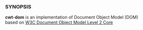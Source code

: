### SYNOPSIS

**cwt-dom** is an implementation of Document Object Model (DOM)  
based on [W3C Document Object Model Level 2 Core](http://www.w3.org/TR/2000/REC-DOM-Level-2-Core-20001113/) 